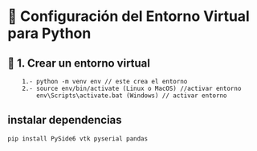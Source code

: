 # 🐍 Configuración del Entorno Virtual para Python

## 🔧 1. Crear un entorno virtual
        1.- python -m venv env // este crea el entorno
        2.- source env/bin/activate (Linux o MacOS) //activar entorno
            env\Scripts\activate.bat (Windows) // activar entorno 

## instalar dependencias
    pip install PySide6 vtk pyserial pandas